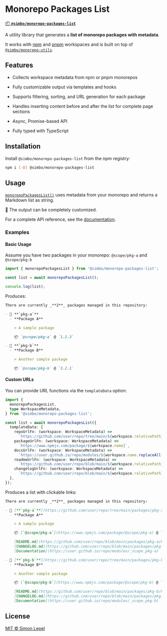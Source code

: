 # Monorepo Packages List

[📦 **`@simbo/monorepo-packages-list`**](https://npmjs.com/package/@simbo/monorepo-packages-list)

A utility library that generates a **list of monorepo packages with metadata**.

It works with [npm](https://docs.npmjs.com/cli/v11/using-npm/workspaces) and
[pnpm](https://pnpm.io/) workspaces and is built on top of
[`@simbo/monorepo-utils`](https://npmjs.com/package/@simbo/monorepo-utils).

## Features

- Collects workspace metadata from npm or pnpm monorepos

- Fully customizable output via templates and hooks

- Supports filtering, sorting, and URL generation for each package

- Handles inserting content before and after the list for complete page sections

- Async, Promise-based API

- Fully typed with TypeScript

## Installation

Install `@simbo/monorepo-packages-list` from the npm registry:

```bash
npm i [-D] @simbo/monorepo-packages-list
```

## Usage

[`monorepoPackagesList()`](https://simbo.codes/packages/functions/_simbo_monorepo-packages-list.monorepoPackagesList/)
uses metadata from your monorepo and returns a Markdown list as string.

🎨 The output can be completely customized.

For a complete API reference, see the
[documentation](https://simbo.codes/packages/modules/_simbo_monorepo-packages-list/).

### Examples

#### Basic Usage

Assume you have two packages in your monorepo: `@scope/pkg-a` and `@scope/pkg-b`

```ts
import { monorepoPackagesList } from '@simbo/monorepo-packages-list';

const list = await monorepoPackagesList();

console.log(list);
```

Produces:

```md
There are currently _**2**_ packages managed in this repository:

- 📂 **`pkg-a`**
  - **Package A**

    > A sample package

    📦 `@scope/pkg-a` @ `1.2.3`

- 📂 **`pkg-b`**
  - **Package B**

    > Another sample package

    📦 `@scope/pkg-b` @ `3.2.1`
```

#### Custom URLs

You can provide URL functions via the `templateData` option:

```ts
import {
  monorepoPackagesList,
  type WorkspaceMetadata,
} from '@simbo/monorepo-packages-list';

const list = await monorepoPackagesList({
  templateData: {
    repoUrlFn: (workspace: WorkspaceMetadata) =>
      `https://github.com/user/repo/tree/main/${workspace.relativePath}/`,
    packageUrlFn: (workspace: WorkspaceMetadata) =>
      `https://www.npmjs.com/package/${workspace.name}`,
    docsUrlFn: (workspace: WorkspaceMetadata) =>
      `https://user.github.io/repo/modules/${workspace.name.replaceAll(/[^\da-z-]/gi, '_')}`,
    readmeUrlFn: (workspace: WorkspaceMetadata) =>
      `https://github.com/user/repo/blob/main/${workspace.relativePath}/README.md`,
    changelogUrlFn: (workspace: WorkspaceMetadata) =>
      `https://github.com/user/repo/blob/main/${workspace.relativePath}/CHANGELOG.md`,
  },
});
```

Produces a list with clickable links:

```md
There are currently _**2**_ packages managed in this repository:

- 📂 [**`pkg-a`**](https://github.com/user/repo/tree/main/packages/pkg-a/)
  - **Package A**

    > A sample package

    📦 [`@scope/pkg-a`](https://www.npmjs.com/package/@scope/pkg-a) @ `1.2.3`

    [README.md](https://github.com/user/repo/blob/main/packages/pkg-a/README.md)  • 
    [CHANGELOG.md](https://github.com/user/repo/blob/main/packages/pkg-a/CHANGELOG.md)  • 
    [Documentation](https://user.github.io/repo/modules/_scope_pkg-a)

- 📂 [**`pkg-b`**](https://github.com/user/repo/tree/main/packages/pkg-b/)
  - **Package B**

    > Another sample package

    📦 [`@scope/pkg-b`](https://www.npmjs.com/package/@scope/pkg-b) @ `3.2.1`

    [README.md](https://github.com/user/repo/blob/main/packages/pkg-b/README.md)  • 
    [CHANGELOG.md](https://github.com/user/repo/blob/main/packages/pkg-b/CHANGELOG.md)  • 
    [Documentation](https://user.github.io/repo/modules/_scope_pkg-b)
```

## License

[MIT © Simon Lepel](http://simbo.mit-license.org/2025/)
